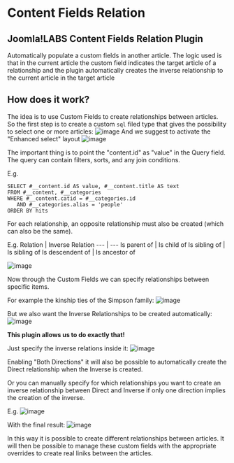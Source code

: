 Content Fields Relation
====================

Joomla!LABS Content Fields Relation Plugin
---------------------

Automatically populate a custom fields in another article.
The logic used is that in the current article the custom field indicates the target article of a relationship and the plugin automatically creates the inverse relationship to the current article in the target article

How does it work?
---------------------

The idea is to use Custom Fields to create relationships between articles.
So the first step is to create a custom ```sql``` filed type that gives the possibility to select one or more articles:
![image](https://user-images.githubusercontent.com/906604/163669923-cb397de1-f8ba-4534-a09c-35146f94303e.png)
And we suggest to activate the "Enhanced select" layout
![image](https://user-images.githubusercontent.com/906604/163670345-775deaa8-4f30-4c9c-a394-d799eb5c46be.png)

The important thing is to point the "content.id" as "value" in the Query field.
The query can contain filters, sorts, and any join conditions.

E.g.
```
SELECT #__content.id AS value, #__content.title AS text
FROM #__content, #__categories
WHERE #__content.catid = #__categories.id
   AND #__categories.alias = 'people'
ORDER BY hits
```
For each relationship, an opposite relationship must also be created (which can also be the same).

E.g.
Relation | Inverse Relation
--- | ---
Is parent of | Is child of
Is sibling of | Is sibling of
Is descendent of | Is ancestor of

![image](https://user-images.githubusercontent.com/906604/163670464-caaa7d2f-25e0-4151-aa51-68ee2c81da7f.png)

Now through the Custom Fields we can specify relationships between specific items.

For example the kinship ties of the Simpson family:
![image](https://user-images.githubusercontent.com/906604/163671277-5cd74712-9c5e-4f62-b66c-d66b092e6220.png)

But we also want the Inverse Relationships to be created automatically:
![image](https://user-images.githubusercontent.com/906604/163671323-c5a4f500-9efa-4cdb-ac89-51fef4453baf.png)

**This plugin allows us to do exactly that!**

Just specify the inverse relations inside it:
![image](https://user-images.githubusercontent.com/906604/163671460-c0756046-2246-472c-af9c-1c1c48bf1277.png)

Enabling "Both Directions" it will also be possible to automatically create the Direct relationship when the Inverse is created.

Or you can manually specify for which relationships you want to create an inverse relationship between Direct and Inverse if only one direction implies the creation of the inverse.

E.g. 
![image](https://user-images.githubusercontent.com/906604/163671665-52235372-dbc4-4b39-9bf8-0223fa2773d0.png)

With the final result:
![image](https://user-images.githubusercontent.com/906604/163671823-999db0bf-1a65-43f9-9b56-5fd7f5ee2172.png)

In this way it is possible to create different relationships between articles.
It will then be possible to manage these custom fields with the appropriate overrides to create real liniks between the articles.

